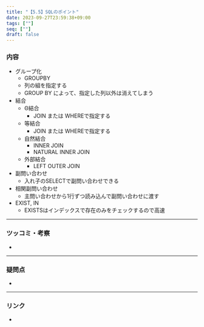```yaml
---
title: "【5.5】SQLのポイント"
date: 2023-09-27T23:59:38+09:00
tags: [""]
seq: [""]
draft: false
---
```


### 内容
- グループ化
  - GROUPBY
  - 列の組を指定する
  - GROUP BY によって、指定した列以外は消えてしまう
- 結合
  - Θ結合
    - JOIN または WHEREで指定する
  - 等結合
    - JOIN または WHEREで指定する
  - 自然結合
    - INNER JOIN
    - NATURAL INNER JOIN
  - 外部結合
    - LEFT OUTER JOIN
- 副問い合わせ
  - 入れ子のSELECTで副問い合わせできる
- 相関副問い合わせ
  - 主問い合わせから1行ずつ読み込んで副問い合わせに渡す
- EXIST, IN
  - EXISTSはインデックスで存在のみをチェックするので高速

---
### ツッコミ・考察
- 

---
### 疑問点
- 


---
### リンク
- 